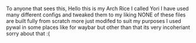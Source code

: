 To anyone that sees this,
Hello this is my Arch Rice I called Yori
I have used many different configs and tweaked them to my liking NONE of these files are built fully from scratch more just modifed to suit my purposes
I used pywal in some places like for waybar but other than that its very incoheriant sorry about that :(
